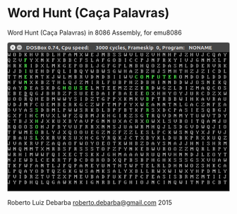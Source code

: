 # Word Hunt (Caça Palavras)
Word Hunt (Caça Palavras) in 8086 Assembly, for emu8086

![main](https://github.com/RobertoDebarba/word-hunt-8086/blob/master/screenshot.png)
   
Roberto Luiz Debarba <roberto.debarba@gmail.com> 2015

